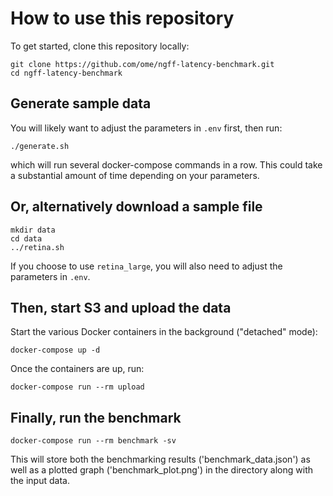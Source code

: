 # How to use this repository

To get started, clone this repository locally:
```
git clone https://github.com/ome/ngff-latency-benchmark.git
cd ngff-latency-benchmark
```

## Generate sample data

You will likely want to adjust the parameters in `.env` first, then run:

```
./generate.sh
```

which will run several docker-compose commands in a row. This could take
a substantial amount of time depending on your parameters.

## Or, alternatively download a sample file

```
mkdir data
cd data
../retina.sh
```

If you choose to use `retina_large`, you will also need to adjust the parameters in `.env`.


## Then, start S3 and upload the data

Start the various Docker containers in the background ("detached" mode):
```
docker-compose up -d
```

Once the containers are up, run:
```
docker-compose run --rm upload
```

## Finally, run the benchmark

```
docker-compose run --rm benchmark -sv
```

This will store both the benchmarking results ('benchmark_data.json') as well as a plotted graph
('benchmark_plot.png') in the directory along with the input data.
